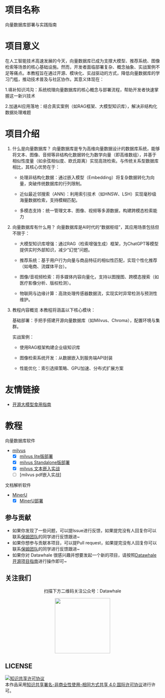 # 项目名称

向量数据库部署与实践指南

# 项目意义

在人工智能技术高速发展的今天，向量数据库已成为支撑大模型、推荐系统、图像检索等场景的核心基础设施。然而，开发者面临部署复杂、概念抽象、实战案例不足等痛点。本教程旨在通过开源、模块化、实战驱动的方式，降低向量数据库的学习门槛，推动技术普及与社区协作。其意义体现在：

1.填补知识鸿沟：系统梳理向量数据库的核心概念与部署流程，帮助开发者快速掌握这一新兴技术

2.加速AI应用落地：结合真实案例（如RAG框架、大模型知识库），解决非结构化数据处理难题

# 项目介绍

1. 什么是向量数据库？
   向量数据库是专为高维向量数据设计的数据库系统，能够将文本、图像、音频等非结构化数据转化为数学向量（即高维数组），并基于相似性度量（如余弦相似度、欧氏距离）实现高效检索。与传统关系型数据库相比，其核心优势在于：

     - 处理非结构化数据：通过嵌入模型（Embedding）将复杂数据转化为向量，突破传统数据库的行列限制。

     - 近似最近邻搜索（ANN）：利用索引技术（如HNSW、LSH）实现毫秒级海量数据检索，支持模糊匹配。

     - 多模态支持：统一管理文本、图像、视频等多源数据，构建跨模态检索能力

2. 向量数据库有什么用？
   向量数据库是AI时代的“数据枢纽”，其应用场景包括但不限于：

     - 大模型知识库增强：通过RAG（检索增强生成）框架，为ChatGPT等模型提供实时外部知识，减少“幻觉”问题。

     - 推荐系统：基于用户行为向量与商品特征的相似性匹配，实现个性化推荐（如电商、流媒体平台）。

     - 图像/音视频检索：将多媒体内容向量化，支持以图搜图、跨模态搜索（如医疗影像分析、版权检测）。

     - 物联网与边缘计算：高效处理传感器数据流，实现实时异常检测与预测性维护。

3. 教程内容概览
   本教程将涵盖以下核心模块：

   基础部署：手把手搭建开源向量数据库（如Milvus、Chroma），配置环境与集群。

   实战案例：

     - 使用RAG框架构建企业级知识库

     - 图像检索系统开发：从数据嵌入到服务端API封装

     - 性能优化：索引选择策略、GPU加速、分布式扩展方案

# 友情链接

- [开源大模型食用指南](https://github.com/datawhalechina/self-llm)

# 教程

向量数据库软件
- [milvus](https://github.com/milvus-io/milvus)
  - [x] [milvus lite版部署](./docs/Milvus%20Lite部署与应用.md)
  - [x] [milvus Standalone版部署](./docs/Milvus%20Standalone部署.md)
  - [x] [milvus 文本嵌入实战](./docs/milvus%20%E6%96%87%E6%9C%AC%E5%B5%8C%E5%85%A5%E5%AE%9E%E6%88%98.md)
  - [ ] [milvus pdf嵌入实战]
 
文档解析软件
- [MinerU](https://github.com/opendatalab/MinerU/blob/master/README_zh-CN.md)
  - [x] [MinerU部署](./docs/MinerU%E9%83%A8%E7%BD%B2%E6%95%99%E7%A8%8B.md)

## 参与贡献

- 如果你发现了一些问题，可以提Issue进行反馈，如果提完没有人回复你可以联系[保姆团队](https://github.com/datawhalechina/DOPMC/blob/main/OP.md)的同学进行反馈跟进~
- 如果你想参与贡献本项目，可以提Pull request，如果提完没有人回复你可以联系[保姆团队](https://github.com/datawhalechina/DOPMC/blob/main/OP.md)的同学进行反馈跟进~
- 如果你对 Datawhale 很感兴趣并想要发起一个新的项目，请按照[Datawhale开源项目指南](https://github.com/datawhalechina/DOPMC/blob/main/GUIDE.md)进行操作即可~

## 关注我们

<div align=center>
<p>扫描下方二维码关注公众号：Datawhale</p>
<img src="https://raw.githubusercontent.com/datawhalechina/pumpkin-book/master/res/qrcode.jpeg" width = "180" height = "180">
</div>


## LICENSE

<a rel="license" href="http://creativecommons.org/licenses/by-nc-sa/4.0/"><img alt="知识共享许可协议" style="border-width:0" src="https://img.shields.io/badge/license-CC%20BY--NC--SA%204.0-lightgrey" /></a><br />本作品采用<a rel="license" href="http://creativecommons.org/licenses/by-nc-sa/4.0/">知识共享署名-非商业性使用-相同方式共享 4.0 国际许可协议</a>进行许可。
